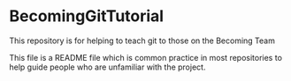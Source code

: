 # BecomingGitTutorial
This repository is for helping to teach git to those on the Becoming Team

This file is a README file which is common practice in most repositories to help guide people who are unfamiliar with the project.
